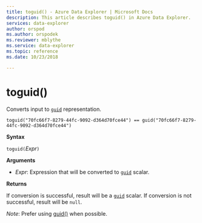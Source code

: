 ```yaml
---
title: toguid() - Azure Data Explorer | Microsoft Docs
description: This article describes toguid() in Azure Data Explorer.
services: data-explorer
author: orspod
ms.author: orspodek
ms.reviewer: mblythe
ms.service: data-explorer
ms.topic: reference
ms.date: 10/23/2018

---
```

# toguid()

Converts input to [`guid`](./scalar-data-types/guid.md) representation.

```kusto
toguid("70fc66f7-8279-44fc-9092-d364d70fce44") == guid("70fc66f7-8279-44fc-9092-d364d70fce44")
```

**Syntax**

`toguid(`*Expr*`)`

**Arguments**

* *Expr*: Expression that will be converted to [`guid`](./scalar-data-types/guid.md) scalar. 

**Returns**

If conversion is successful, result will be a [`guid`](./scalar-data-types/guid.md) scalar.
If conversion is not successful, result will be `null`.

*Note*: Prefer using [guid()](./scalar-data-types/guid.md) when possible.